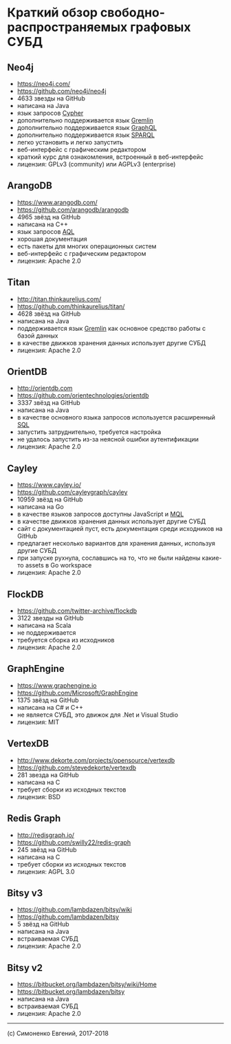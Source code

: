 # Краткий обзор свободно-распространяемых графовых СУБД

## Neo4j

- <https://neo4j.com/>
- <https://github.com/neo4j/neo4j>
- 4633 звезды на GitHub
- написана на Java
- язык запросов [Cypher](http://www.opencypher.org/)
- дополнительно поддерживается язык
  [Gremlin](https://neo4j-contrib.github.io/gremlin-plugin/)
- дополнительно поддерживается язык
  [GraphQL](https://github.com/neo4j-contrib/neo4j-graphql)
- дополнительно поддерживается язык
  [SPARQL](https://github.com/neo4j-contrib/sparql-plugin)
- легко установить и легко запустить
- веб-интерфейс с графическим редактором
- краткий курс для ознакомления, встроенный в веб-интерфейс
- лицензия: GPLv3 (community) или AGPLv3 (enterprise)

## ArangoDB

- <https://www.arangodb.com/>
- <https://github.com/arangodb/arangodb>
- 4965 звёзд на GitHub
- написана на C++
- язык запросов [AQL](https://docs.arangodb.com/latest/AQL/index.html)
- хорошая документация
- есть пакеты для многих операционных систем
- веб-интерфейс с графическим редактором
- лицензия: Apache 2.0

## Titan

- <http://titan.thinkaurelius.com/>
- <https://github.com/thinkaurelius/titan/>
- 4628 звёзд на GitHub
- написана на Java
- поддерживается язык [Gremlin](https://tinkerpop.apache.org/) как основное
  средство работы с базой данных
- в качестве движков хранения данных использует другие СУБД
- лицензия: Apache 2.0

## OrientDB

- <http://orientdb.com>
- <https://github.com/orientechnologies/orientdb>
- 3337 звёзд на GitHub
- написана на Java
- в качестве основного языка запросов используется расширенный
  [SQL](http://orientdb.com/docs/last/SQL.html)
- запустить затруднительно, требуется настройка
- не удалось запустить из-за неясной ошибки аутентификации
- лицензия: Apache 2.0

## Cayley

- <https://www.cayley.io/>
- <https://github.com/cayleygraph/cayley>
- 10959 звёзд на GitHub
- написана на Go
- в качестве языков запросов доступны JavaScript и
  [MQL](https://ru.wikipedia.org/wiki/MQL)
- в качестве движков хранения данных использует другие СУБД
- сайт с документацией пуст, есть документация среди исходников на GitHub
- предлагает несколько вариантов для хранения данных, используя другие СУБД
- при запуске рухнула, сославшись на то, что не были найдены какие-то assets в
  Go workspace
- лицензия: Apache 2.0

## FlockDB

- <https://github.com/twitter-archive/flockdb>
- 3122 звезды на GitHub
- написана на Scala
- не поддерживается
- требуется сборка из исходников
- лицензия: Apache 2.0

## GraphEngine

- <https://www.graphengine.io>
- <https://github.com/Microsoft/GraphEngine>
- 1375 звёзд на GitHub
- написана на C# и C++
- не является СУБД, это движок для .Net и Visual Studio
- лицензия: MIT

## VertexDB

- <http://www.dekorte.com/projects/opensource/vertexdb>
- <https://github.com/stevedekorte/vertexdb>
- 281 звезда на GitHub
- написана на C
- требует сборки из исходных текстов
- лицензия: BSD

## Redis Graph

- <http://redisgraph.io/>
- <https://github.com/swilly22/redis-graph>
- 245 звёзд на GitHub
- написана на C
- требует сборки из исходных текстов
- лицензия: AGPL 3.0

## Bitsy v3

- <https://github.com/lambdazen/bitsy/wiki>
- <https://github.com/lambdazen/bitsy>
- 5 звёзд на GitHub
- написана на Java
- встраиваемая СУБД
- лицензия: Apache 2.0

## Bitsy v2

- <https://bitbucket.org/lambdazen/bitsy/wiki/Home>
- <https://bitbucket.org/lambdazen/bitsy>
- написана на Java
- встраиваемая СУБД
- лицензия: Apache 2.0

---

(c) Симоненко Евгений, 2017-2018
